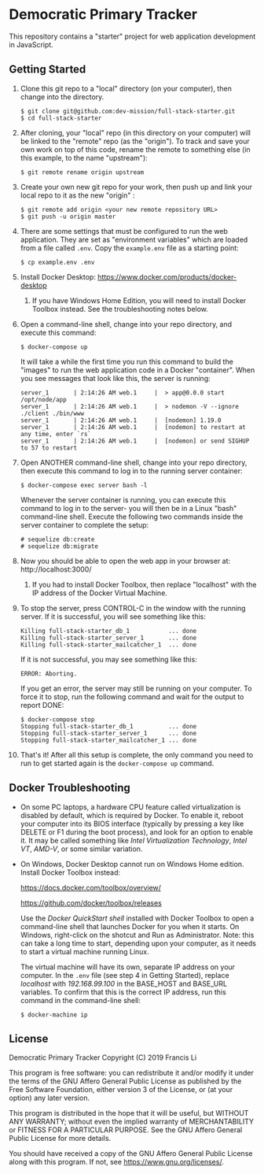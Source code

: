# Democratic Primary Tracker

This repository contains a "starter" project for web application development in JavaScript.

## Getting Started

1. Clone this git repo to a "local" directory (on your computer), then change
   into the directory.

   ```
   $ git clone git@github.com:dev-mission/full-stack-starter.git
   $ cd full-stack-starter
   ```

2. After cloning, your "local" repo (in this directory on your computer) will be linked to the "remote"
   repo (as the "origin"). To track and save your own work on top of this code, rename the remote
   to something else (in this example, to the name "upstream"):

   ```
   $ git remote rename origin upstream
   ```

3. Create your own new git repo for your work, then push up and link your local repo
   to it as the new "origin" :

   ```
   $ git remote add origin <your new remote repository URL>
   $ git push -u origin master
   ```

4. There are some settings that must be configured to run the web application.
   They are set as "environment variables" which are loaded from a file called ```.env```.
   Copy the ```example.env``` file as a starting point:

   ```
   $ cp example.env .env
   ```

5. Install Docker Desktop: https://www.docker.com/products/docker-desktop

   1. If you have Windows Home Edition, you will need to install Docker Toolbox instead.
   See the troubleshooting notes below.

6. Open a command-line shell, change into your repo directory, and execute this command:

   ```
   $ docker-compose up
   ```

   It will take a while the first time you run this command to build the "images" to
   run the web application code in a Docker "container". When you see messages that look
   like this, the server is running:

   ```
   server_1       | 2:14:26 AM web.1     |  > app@0.0.0 start /opt/node/app
   server_1       | 2:14:26 AM web.1     |  > nodemon -V --ignore ./client ./bin/www
   server_1       | 2:14:26 AM web.1     |  [nodemon] 1.19.0
   server_1       | 2:14:26 AM web.1     |  [nodemon] to restart at any time, enter `rs`
   server_1       | 2:14:26 AM web.1     |  [nodemon] or send SIGHUP to 57 to restart
   ```

7. Open ANOTHER command-line shell, change into your repo directory, then execute
   this command to log in to the running server container:

   ```
   $ docker-compose exec server bash -l
   ```

   Whenever the server container is running, you can execute this command to log in
   to the server- you will then be in a Linux "bash" command-line shell. Execute
   the following two commands inside the server container to complete the setup:

   ```
   # sequelize db:create
   # sequelize db:migrate
   ```

8. Now you should be able to open the web app in your browser at: http://localhost:3000/

   1. If you had to install Docker Toolbox, then replace "localhost" with the IP
   address of the Docker Virtual Machine.

9. To stop the server, press CONTROL-C in the window with the running server.
   If it is successful, you will see something like this:

   ```
   Killing full-stack-starter_db_1           ... done
   Killing full-stack-starter_server_1       ... done
   Killing full-stack-starter_mailcatcher_1  ... done
   ```

   If it is not successful, you may see something like this:

   ```
   ERROR: Aborting.
   ```

   If you get an error, the server may still be running on your computer. To force it to stop,
   run the following command and wait for the output to report DONE:

   ```
   $ docker-compose stop
   Stopping full-stack-starter_db_1          ... done
   Stopping full-stack-starter_server_1      ... done
   Stopping full-stack-starter_mailcatcher_1 ... done
   ```

10. That's it! After all this setup is complete, the only command you need to run to get
started again is the ```docker-compose up``` command.

## Docker Troubleshooting

* On some PC laptops, a hardware CPU feature called virtualization is disabled by default, which is required by Docker. To enable it, reboot your computer into its BIOS interface (typically by pressing a key like DELETE or F1 during the boot process), and look for an option to enable it. It may be called something like *Intel Virtualization Technology*, *Intel VT*, *AMD-V*, or some similar variation.

* On Windows, Docker Desktop cannot run on Windows Home edition. Install Docker Toolbox instead:

  https://docs.docker.com/toolbox/overview/

  https://github.com/docker/toolbox/releases

  Use the *Docker QuickStart shell* installed with Docker Toolbox to open a command-line shell that launches Docker for you when it starts. On Windows, right-click on the shotcut and Run as Administrator. Note: this can take a long time to start, depending upon your computer, as it needs to start a virtual machine running Linux.

  The virtual machine will have its own, separate IP address on your computer. In the ```.env``` file (see step 4 in Getting Started), replace *localhost* with *192.168.99.100* in the BASE_HOST and BASE_URL variables. To confirm that this is the correct IP address, run this command in the command-line shell:

  ```
  $ docker-machine ip
  ```

## License

Democratic Primary Tracker
Copyright (C) 2019 Francis Li

This program is free software: you can redistribute it and/or modify
it under the terms of the GNU Affero General Public License as
published by the Free Software Foundation, either version 3 of the
License, or (at your option) any later version.

This program is distributed in the hope that it will be useful,
but WITHOUT ANY WARRANTY; without even the implied warranty of
MERCHANTABILITY or FITNESS FOR A PARTICULAR PURPOSE.  See the
GNU Affero General Public License for more details.

You should have received a copy of the GNU Affero General Public License
along with this program.  If not, see <https://www.gnu.org/licenses/>.
